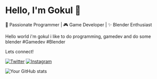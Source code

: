 # Hello, I'm Gokul 👋

🚀 Passionate Programmer | 🎮 Game Developer | ✨ Blender Enthusiast

Hello world i'm gokul i like to do programming, gamedev and do some blender #Gamedev #Blender

Lets connect!


[![Twitter](https://img.shields.io/badge/Twitter-1DA1F2?style=for-the-badge&logo=twitter&logoColor=white)](https://twitter.com/Gokul_ov)
[![Instagram](https://img.shields.io/badge/Instagram-E4405F?style=for-the-badge&logo=instagram&logoColor=white)](https://www.instagram.com/not_.goku)

![Your GitHub stats](https://github-readme-stats.vercel.app/api?username=gokul810&show_icons=true&count_private=true&hide_title=true&hide=prs&theme=github_dark&icon_color=blue)



